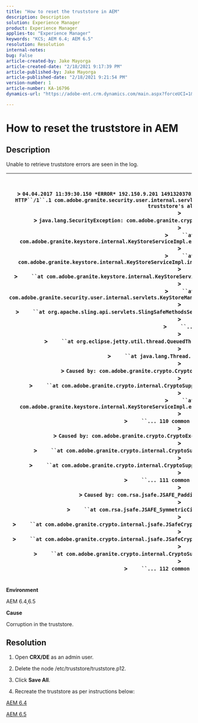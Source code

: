 ```yaml
---
title: "How to reset the truststore in AEM"
description: Description
solution: Experience Manager
product: Experience Manager
applies-to: "Experience Manager"
keywords: "KCS; AEM 6.4; AEM 6.5"
resolution: Resolution
internal-notes: 
bug: False
article-created-by: Jake Mayorga
article-created-date: "2/18/2021 9:17:39 PM"
article-published-by: Jake Mayorga
article-published-date: "2/18/2021 9:21:54 PM"
version-number: 1
article-number: KA-16796
dynamics-url: "https://adobe-ent.crm.dynamics.com/main.aspx?forceUCI=1&pagetype=entityrecord&etn=knowledgearticle&id=24080cb9-2e72-eb11-a812-00224809aac7"

---
```

# How to reset the truststore in AEM

## Description


Unable to retrieve truststore errors are seen in the log.


| <br><br>> `04.04.2017 11:39:30.150 *ERROR* 192.150.9.201 1491320370146 GET ``/libs/granite/security/truststore``.json HTTP``/1``.1 com.adobe.granite.security.user.internal.servlets.KeyStoreManagingServlet Unable to retrieve the truststore's aliases.`<br>> <br>> `java.lang.SecurityException: com.adobe.granite.crypto.CryptoException: Cannot convert byte data`<br>> <br>> `    ``at com.adobe.granite.keystore.internal.KeyStoreServiceImpl.extractStorePassword(KeyStoreServiceImpl.java:609)`<br>> <br>> `    ``at com.adobe.granite.keystore.internal.KeyStoreServiceImpl.internalGetTrustStore(KeyStoreServiceImpl.java:462)`<br>> <br>> `    ``at com.adobe.granite.keystore.internal.KeyStoreServiceImpl.getTrustStore(KeyStoreServiceImpl.java:154)`<br>> <br>> `    ``at com.adobe.granite.security.user.internal.servlets.KeyStoreManagingServlet.doGet(KeyStoreManagingServlet.java:154)`<br>> <br>> `    ``at org.apache.sling.api.servlets.SlingSafeMethodsServlet.mayService(SlingSafeMethodsServlet.java:269)`<br>> <br>> `    ``...`<br>> <br>> `    ``at org.eclipse.jetty.util.thread.QueuedThreadPool$3.run(QueuedThreadPool.java:555)`<br>> <br>> `    ``at java.lang.Thread.run(Thread.java:745)`<br>> <br>> `Caused by: com.adobe.granite.crypto.CryptoException: Cannot convert byte data`<br>> <br>> `    ``at com.adobe.granite.crypto.internal.CryptoSupportImpl.unprotect(CryptoSupportImpl.java:160)`<br>> <br>> `    ``at com.adobe.granite.keystore.internal.KeyStoreServiceImpl.extractStorePassword(KeyStoreServiceImpl.java:601)`<br>> <br>> `    ``... 110 common frames omitted`<br>> <br>> `Caused by: com.adobe.granite.crypto.CryptoException: Failed decrypting cipher text`<br>> <br>> `    ``at com.adobe.granite.crypto.internal.CryptoSupportImpl.decrypt(CryptoSupportImpl.java:96)`<br>> <br>> `    ``at com.adobe.granite.crypto.internal.CryptoSupportImpl.unprotect(CryptoSupportImpl.java:157)`<br>> <br>> `    ``... 111 common frames omitted`<br>> <br>> `Caused by: com.rsa.jsafe.JSAFE_PaddingException: Invalid padding.`<br>> <br>> `    ``at com.rsa.jsafe.JSAFE_SymmetricCipher.decryptFinal(Unknown Source)`<br>> <br>> `    ``at com.adobe.granite.crypto.internal.jsafe.JSafeCryptoSupport.getPlainText(JSafeCryptoSupport.java:325)`<br>> <br>> `    ``at com.adobe.granite.crypto.internal.jsafe.JSafeCryptoSupport.getPlainText(JSafeCryptoSupport.java:307)`<br>> <br>> `    ``at com.adobe.granite.crypto.internal.CryptoSupportImpl.decrypt(CryptoSupportImpl.java:94)`<br>> <br>> `    ``... 112 common frames omitted`<br><br> |
| --- |


<b>Environment</b>

AEM 6.4,6.5

<b>Cause</b>

Corruption in the truststore.


## Resolution


1. Open <b>CRX/DE</b> as an admin user.

2. Delete the node /etc/truststore/truststore.p12.

3. Click <b>Save All</b>.

4. Recreate the truststore as per instructions below:

[AEM 6.4](https://docs.adobe.com/content/help/en/experience-manager-64/administering/security/saml-2-0-authenticationhandler.html#add-the-idp-certificate-to-the-aem-truststore)

[AEM 6.5](https://docs.adobe.com/content/help/en/experience-manager-65/administering/security/saml-2-0-authenticationhandler.html#add-the-idp-certificate-to-the-aem-truststore)
